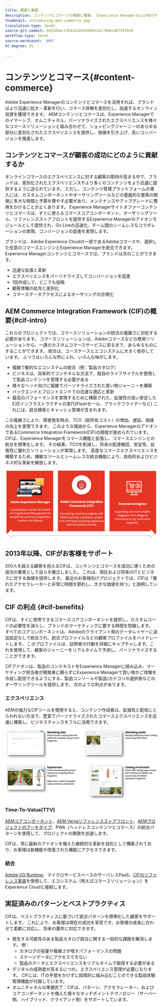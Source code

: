 ```yaml
---
title: 概要と概要
description: コンテンツとコマースの概要と概要。 Experience Managerおよび他のサードパーティのコマースソリューションのコマースサービスをExperience Cloudと統合し、拡張する場合、Magentoコマース統合フレームワーク(CIF)はAdobeの推奨パターンです。
thumbnail: introducing-aem-commerce.jpg
translation-type: tm+mt
source-git-commit: da538dac17b4c6182b44801b4c79d6cdbf35f640
workflow-type: tm+mt
source-wordcount: '869'
ht-degree: 3%

---
```


# コンテンツとコマース{#content-commerce}

Adobe Experience Managerのコンテンツとコマースを活用すれば、ブランドはより迅速に拡大・革新を行い、コマース体験を差別化し、加速するオンライン投資を獲得できます。 AEMコンテンツとコマースは、Experience Managerでのイマーシブ、オムニチャネル、パーソナライズされたエクスペリエンスを様々なコマースソリューションと組み合わせて、ショッピングジャーニーのあらゆる部分に差別化されたエクスペリエンスを提供し、価値を引き上げ、高いコンバージョンを推進します。

## コンテンツとコマースが顧客の成功にどのように貢献するか

オンラインコマースのエクスペリエンスに対する顧客の期待が高まる中で、ブランドは、差別化されたエクスペリエンスやより多くのコンテンツをより迅速に提供するように迫られています。 ただし、コンテンツ管理プラットフォームの導入には、カスタムコンポーネントやオーサリングツールなどの基盤的な要素の開発に多大な時間と予算を費やす必要があり、メンテナンスやアップグレードに費用をかけることがよくあります。 Experience Managerサイトオファーコンテンツとコマースは、すぐに使えるコマースコアコンポーネント、オーサリングツール、リファレンスストアフロントを提供するExperience Managerのアドオンモジュールとして提供され、Go Liveの迅速化、チーム間のシームレスなコラボレーションの実現、コンバージョンの促進を実現します。

ブランドは、Adobe Experience Cloudの一部であるAdobeコマースや、選択した任意のコマースエンジンとExperience Managerを統合できます。 Experience Managerコンテンツとコマースでは、ブランドは次のことができます。

* 迅速な拡張と革新
* エクスペリエンスをパーソナライズしてコンバージョンを促進
* 1回作成して、どこでも投稿
* 顧客体験の拡充と差別化
* コマースデータアクセスによるオーサリングの合理化

## AEM Commerce Integration Framework (CIF)の概要{#cif-intro}

これらのプロジェクトでは、コマースソリューションの統合の複雑さに対処する必要があります。 コマースソリューションは、Adobeコマースなどの商用ソリューションから、一連のカスタムコマースサービスに至るまで、あらゆるものにすることができます。 統合は、ユースケースとエコシステムに大きく依存しています。 ふつうはいろんな所にふれ、いろんな味がします。

* 複雑で動的なエコシステムの統合（例：製品カタログ）
* ビジネスは、効率的でコンチネルな方法で、独自のライフサイクルを使用して製品コンテンツを管理する必要がある
* 様々なヘッド向けに複雑でパーソナライズされた買い物ジャーニーを構築
* バックエンドとフロントエンドでの迅速な適応と革新
* 最高のパフォーマンスを実現するために構築された、拡張性の高い安定したE2Eインフラストラクチャの実行(Flashセール、ブラックフライデーなど) これには、統合検索とキャッシュ管理が含まれます。

この複雑さにより、障害発生時点、TCO（総所有コスト）の増加、遅延、価値の向上を実現できます。 このような理由から、Experience ManagerのアドオンであるCommerce Integration Framework(CIF)の開発が進められています。 CIFは、Experience Managerをコマース機能と拡張し、コマースエンジンとの統合を標準化します。 その結果、TCOを削減し、将来の配達確認、安定性、拡張性に優れたソリューションが実現します。 高度なコマースエクスペリエンスを構築するため、機敏なツールとシームレスな統合機能により、技術的およびビジネス的な革新を解放します。

![CIF 要素](./assets/CIF/CIF_Overview.png)

## 2013年以降、CIFがお客様をサポート

200人を超える顧客を抱えるCIFは、コンテンツとコマースを成功に導くための成功の要素として自らを確立しました。 これは、現在および将来のITとビジネスに対する価値を提供します。 最近のお客様向けプロジェクトでは、CIFは「優れたアクセラレーターと非常に時間を節約し、大きな価値を持つ」と説明しています。

## CIF の利点 {#cif-benefits}

CIFは、すぐに使用できるコマースコアコンポーネントを提供し、カスタムコードの必要性を減らし、ブランドのマーケティングに要する時間を短縮します。 すべてのコアコンポーネントは、Adobeのクライアント側のデータレイヤーに追加設定なしで統合され、統合プロファイルなどの顧客プロファイルをハイドレートします。 このプロファイルは、訪問者の行動を詳細にキャプチャします。これを使用して、顧客のジャーニーをリアルタイムで予測し、パーソナライズすることができます。

CIFアドオンは、製品のコンテキストをExperience Managerに組み込み、マーケティング担当者が開発者に頼らずにExperience Managerで買い物かご体験を作成し配信できるようにする、製品コンソールや製品/カテゴリの選択者などのオーサリングツールを提供します。 次のような利点があります。

### エクスペリエンス

AEMの強力なCIFツールを使用すると、コンテンツ作成者は、拡張性と配信にとらわれない方法で、豊富でパーソナライズされたコマースエクスペリエンスを迅速に構築し、ビジネスチャンスをフルに活用できます。

![CIF 要素](./assets/CIF/CIF_Product_Experience_Management.png)

### Time-To-Value(TTV)

[AEMコアコンポーネント](https://www.aemcomponents.dev/)、[AEM Veniaリファレンスストアフロント](https://github.com/adobe/aem-cif-guides-venia)、[AEMプロジェクトのアーキタイプ](https://experienceleague.adobe.com/docs/experience-manager-core-components/using/developing/archetype/overview.html?lang=ja)、PWA（ヘッドレスコンテンツとコマース）の統合パターンを使用して、プロジェクトの開発を加速します。

CIFは、常に最新のアドオンを備えた継続的な革新を目的として構築されており、お客様は新機能や改善された機能にアクセスできます。

### 統合

[Adobe I/O Runtime](https://www.adobe.io/apis/experienceplatform/runtime.html)、マイクロサービスベースのサーバレスPaaS、[CIFのリファレンス実装](https://github.com/adobe/commerce-cif-graphql-integration-reference)を使用して、エコシステム（例えばコマースソリューション）をExperience Cloudと接続します。

## 実証済みのパターンとベストプラクティス

CIFは、ベストプラクティスに基づいて統合パターンを標準化した顧客をサポートします。 これにより、お客様は現在の成功を享受でき、お客様の成長に合わせて柔軟に対応し、将来の要件に対応できます。

* 発生する可能性のある製品カタログ統合に関する一般的な課題を解消します。 例：
   * カタログの容量や複雑さが増すパフォーマンスの問題
   * ステージデータにアクセスできない
   * 製品のデータとエクスペリエンスをリアルタイムで取得する必要がある
* デジタルの成熟度が高まるにつれ、エクスペリエンス管理が必要になります。 CIFには、ITの手間をかけずに段階的に組み込むことのできる製品体験管理機能が付属しています。
* オムニチャネルの準備完了：CIFは、パターン、アクセラレーター、およびコアコンポーネントを備えた様々なタッチポイントテクノロジー（サーバー側、ハイブリッド、クライアント側）をサポートしています。
